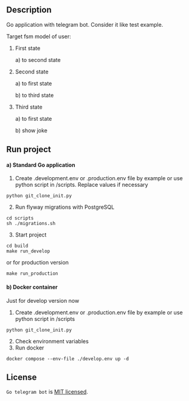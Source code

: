 ## Description

Go application with telegram bot. Consider it like test example.

Target fsm model of user:

1) First state

    a) to second state

2) Second state

    a) to first state

    b) to third state

3) Third state

    a) to first state

    b) show joke

## Run project

#### a) Standard  Go application
1. Create .development.env or .production.env file by example or use python script in /scripts. Replace values if necessary
```shell
python git_clone_init.py
```
2. Run flyway migrations with PostgreSQL
```shell
cd scripts
sh ./migrations.sh
```
3. Start project
```shell
cd build
make run_develop
```
or for production version
```shell
make run_production
```

#### b) Docker container
Just for develop version now
1. Create .development.env or .production.env file by example or use python script in /scripts
```shell
python git_clone_init.py
```
2. Check environment variables
3. Run docker
```shell
docker compose --env-file ./develop.env up -d
```
## License

`Go telegram bot` is [MIT licensed](LICENSE).

